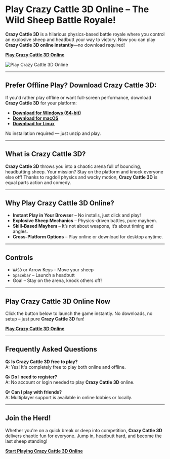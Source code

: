 # Play Crazy Cattle 3D Online – The Wild Sheep Battle Royale!

**Crazy Cattle 3D** is a hilarious physics-based battle royale where you control an explosive sheep and headbutt your way to victory. Now you can play **Crazy Cattle 3D online instantly**—no download required!


**[Play Crazy Cattle 3D Online](https://sprunkiretake.net/sprunki-game/crazy-cattle-3d)**

![Play Crazy Cattle 3D Online](https://play.sprunkiretake.net/crazy-cattle-3d/CrazyCattle3D.png)

---

## Prefer Offline Play? Download Crazy Cattle 3D:

If you'd rather play offline or want full-screen performance, download **Crazy Cattle 3D** for your platform:

- **[Download for Windows (64-bit)](https://play.sprunkiretake.net/crazy-cattle-3d/CrazyCattle3D.zip)**  
- **[Download for macOS](https://play.sprunkiretake.net/crazy-cattle-3d/CrazyCattle3DMac.zip)**  
- **[Download for Linux](https://play.sprunkiretake.net/crazy-cattle-3d/CrazyCattle3DLinux.zip)**  

No installation required — just unzip and play.

---


## What is Crazy Cattle 3D?

**Crazy Cattle 3D** throws you into a chaotic arena full of bouncing, headbutting sheep. Your mission? Stay on the platform and knock everyone else off! Thanks to ragdoll physics and wacky motion, **Crazy Cattle 3D** is equal parts action and comedy.

---

## Why Play Crazy Cattle 3D Online?

- **Instant Play in Your Browser** – No installs, just click and play!
- **Explosive Sheep Mechanics** – Physics-driven battles, pure mayhem.
-  **Skill-Based Mayhem** – It’s not about weapons, it’s about timing and angles.
- **Cross-Platform Options** – Play online or download for desktop anytime.

---

## Controls

- `WASD` or Arrow Keys – Move your sheep  
- `Spacebar` – Launch a headbutt  
- Goal – Stay on the arena, knock others off!

---

## Play Crazy Cattle 3D Online Now

Click the button below to launch the game instantly. No downloads, no setup – just pure **Crazy Cattle 3D** fun!

 **[Play Crazy Cattle 3D Online](https://sprunkiretake.net/sprunki-game/crazy-cattle-3d)**

---


## Frequently Asked Questions

**Q: Is Crazy Cattle 3D free to play?**  
A: Yes! It's completely free to play both online and offline.

**Q: Do I need to register?**  
A: No account or login needed to play **Crazy Cattle 3D** online.

**Q: Can I play with friends?**  
A: Multiplayer support is available in online lobbies or locally.

---

## Join the Herd!

Whether you're on a quick break or deep into competition, **Crazy Cattle 3D** delivers chaotic fun for everyone. Jump in, headbutt hard, and become the last sheep standing!

**[Start Playing Crazy Cattle 3D Online](https://sprunkiretake.net/sprunki-game/crazy-cattle-3d)**  
